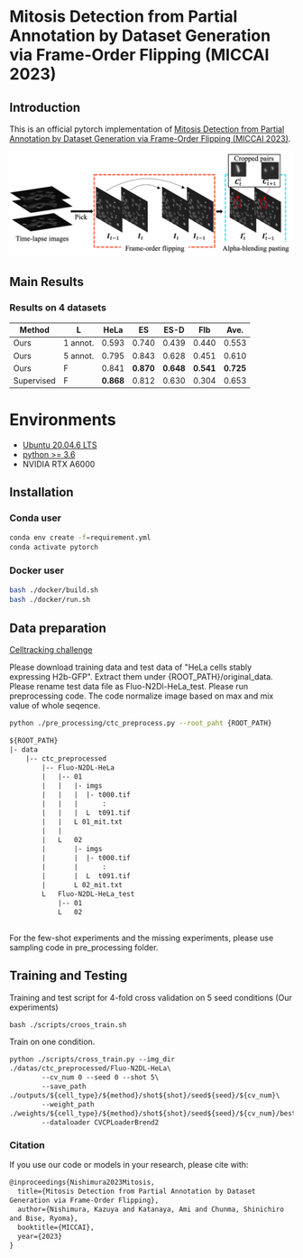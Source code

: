 # Mitosis Detection from Partial Annotation by Dataset Generation via Frame-Order Flipping (MICCAI 2023)

## Introduction 
This is an official pytorch implementation of [Mitosis Detection from Partial Annotation by Dataset Generation via Frame-Order Flipping (MICCAI 2023)]().

![Overview of our dataset generation](./figures/overview.png)
## Main Results
### Results on 4 datasets

|Method         |   L    |HeLa  |ES    |ES-D  |FIb   |Ave.  |
|---------------|-------|------|------|------|------|------|
| Ours |1 annot.| 0.593|0.740|0.439|0.440|0.553|
| Ours |5 annot.| 0.795|  0.843|  0.628| 0.451 | 0.610 |
| Ours  |F|0.841|  **0.870**|  **0.648**| **0.541**| **0.725** |
| Supervised | F| **0.868**|  0.812|  0.630| 0.304 | 0.653|


# Environments
- [Ubuntu 20.04.6 LTS](https://ubuntu.com/)
- [python >= 3.6](https://www.python.org)
- NVIDIA RTX A6000

## Installation

### Conda user
```bash
conda env create -f=requirement.yml
conda activate pytorch
```

### Docker user
```bash
bash ./docker/build.sh
bash ./docker/run.sh
```

## Data preparation

[Celltracking challenge](http://celltrackingchallenge.net/2d-datasets/)

Please download training data and test data of "HeLa cells stably expressing H2b-GFP". Extract them under {ROOT_PATH}/original_data. Please rename test data file as Fluo-N2Dl-HeLa_test. Please run preprocessing code. The code normalize image based on max and mix value of whole seqence.

```bash
python ./pre_processing/ctc_preprocess.py --root_paht {ROOT_PATH}
```

```
${ROOT_PATH}
|- data
    |-- ctc_preprocessed
        |-- Fluo-N2DL-HeLa
        |   |-- 01
        |   |   |- imgs
        |   |   |  |- t000.tif
        |   |   |      :
        |   |   |  L  t091.tif
        |   |   L 01_mit.txt
        |   |
        |   L   02
        |       |- imgs
        |       |  |- t000.tif
        |       |      :
        |       |  L  t091.tif
        |       L 02_mit.txt
        L   Fluo-N2DL-HeLa_test
            |-- 01
            L   02
        
```
For the few-shot experiments and the missing experiments, please use sampling code in pre_processing folder.

## Training and Testing

Training and test script for 4-fold cross validation on 5 seed conditions (Our experiments)
```
bash ./scripts/croos_train.sh
```

Train on one condition.
```
python ./scripts/cross_train.py --img_dir ./datas/ctc_preprocessed/Fluo-N2DL-HeLa\
        --cv_num 0 --seed 0 --shot 5\
        --save_path ./outputs/${cell_type}/${method}/shot${shot}/seed${seed}/${cv_num}\
        --weight_path ./weights/${cell_type}/${method}/shot${shot}/seed${seed}/${cv_num}/best.pth\
        --dataloader CVCPLoaderBrend2
```

### Citation
If you use our code or models in your research, please cite with:
```
@inproceedings{Nishimura2023Mitosis,
  title={Mitosis Detection from Partial Annotation by Dataset Generation via Frame-Order Flipping},
  author={Nishimura, Kazuya and Katanaya, Ami and Chunma, Shinichiro and Bise, Ryoma},
  booktitle={MICCAI},
  year={2023}
}
```

